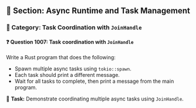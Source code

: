 ## 📘 Section: Async Runtime and Task Management  
### 🔹 Category: Task Coordination with `JoinHandle`  
#### ❓ Question 1007: Task coordination with `JoinHandle`

Write a Rust program that does the following:

- Spawn multiple async tasks using `tokio::spawn`.
- Each task should print a different message.
- Wait for all tasks to complete, then print a message from the main program.

🔧 **Task:** Demonstrate coordinating multiple async tasks using `JoinHandle`.
